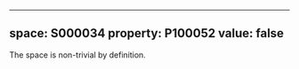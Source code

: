   ---
  space: S000034
  property: P100052
  value: false
  ---
  
  The space is non-trivial by definition.
